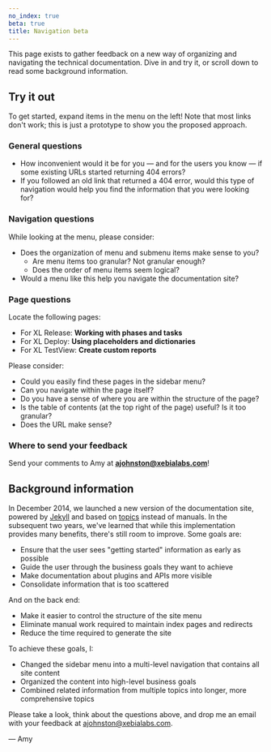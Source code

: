 ```yaml
---
no_index: true
beta: true
title: Navigation beta
---
```


This page exists to gather feedback on a new way of organizing and navigating the technical documentation. Dive in and try it, or scroll down to read some background information.

## Try it out

To get started, expand items in the menu on the left! Note that most links don't work; this is just a prototype to show you the proposed approach.

### General questions

* How inconvenient would it be for you — and for the users you know — if some existing URLs started returning 404 errors?
* If you followed an old link that returned a 404 error, would this type of navigation would help you find the information that you were looking for?

### Navigation questions

While looking at the menu, please consider:

* Does the organization of menu and submenu items make sense to you?
    * Are menu items too granular? Not granular enough?
    * Does the order of menu items seem logical?
* Would a menu like this help you navigate the documentation site?

### Page questions

Locate the following pages:

* For XL Release: **Working with phases and tasks**
* For XL Deploy: **Using placeholders and dictionaries**
* For XL TestView: **Create custom reports**

Please consider:

* Could you easily find these pages in the sidebar menu?
* Can you navigate within the page itself?
* Do you have a sense of where you are within the structure of the page?
* Is the table of contents (at the top right of the page) useful? Is it too granular?
* Does the URL make sense?

### Where to send your feedback

Send your comments to Amy at [**ajohnston@xebialabs.com**](mailto:ajohnston@xebialabs.com)!

## Background information

In December 2014, we launched a new version of the documentation site, powered by [Jekyll](https://jekyllrb.com) and based on [topics](http://techwhirl.com/getting-started-with-topic-based-writing/) instead of manuals. In the subsequent two years, we've learned that while this implementation provides many benefits, there's still room to improve. Some goals are:

* Ensure that the user sees "getting started" information as early as possible
* Guide the user through the business goals they want to achieve
* Make documentation about plugins and APIs more visible
* Consolidate information that is too scattered

And on the back end:

* Make it easier to control the structure of the site menu
* Eliminate manual work required to maintain index pages and redirects
* Reduce the time required to generate the site

To achieve these goals, I:

* Changed the sidebar menu into a multi-level navigation that contains all site content
* Organized the content into high-level business goals
* Combined related information from multiple topics into longer, more comprehensive topics

Please take a look, think about the questions above, and drop me an email with your feedback at [ajohnston@xebialabs.com](mailto:ajohnston@xebialabs.com).

— Amy
